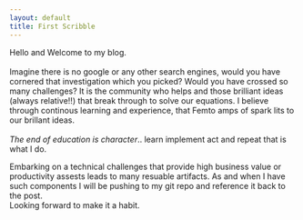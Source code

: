 ```yaml
---
layout: default
title: First Scribble
---
```

<!-- Post Content -->
           
<p>
  Hello and Welcome to my blog. 
  <br/><br/>
  Imagine there is no google or any other search engines, would you have cornered that investigation which you picked? Would you have crossed so many challenges? 
  It is the community who helps and those brilliant ideas (always relative!!) that break through to solve our equations. 
  I believe through continous learning and experience, that Femto amps of spark lits to our brillant ideas. 
  <br/><br/>
  <i>The end of education is character</i>.. learn implement act and repeat that is what I do. 
</p>
<p>
  Embarking on a technical challenges that provide high business value or productivity assests leads to many resuable artifacts. 
  As and when I have such components I will be pushing to my git repo and reference it back to the post.
  <br/>
  Looking forward to make it a habit.
</p>